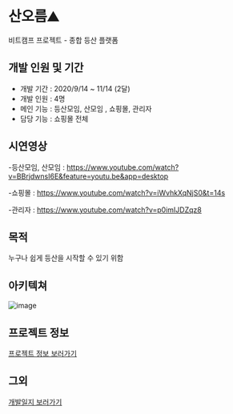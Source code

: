 # 산오름⛰
비트캠프 프로젝트 - 종합 등산 플랫폼

## 개발 인원 및 기간
- 개발 기간 : 2020/9/14 ~ 11/14 (2달)
- 개발 인원 : 4명
- 메인 기능 : 등산모임, 산모임 , 쇼핑몰, 관리자
- 담당 기능 : 쇼핑몰 전체

##  시연영상
-등산모임, 산모임 : https://www.youtube.com/watch?v=BBrjdwnsI6E&feature=youtu.be&app=desktop

-쇼핑몰          :  https://www.youtube.com/watch?v=iWvhkXqNjS0&t=14s

-관리자          :  https://www.youtube.com/watch?v=p0imIJDZqz8

## 목적
누구나 쉽게 등산을 시작할 수 있기 위함

## 아키텍쳐
![image](https://user-images.githubusercontent.com/66711577/100492961-79d6ff80-3175-11eb-82da-93aa4a461a09.png)

## 프로젝트 정보
[프로젝트 정보 보러가기](https://drive.google.com/file/d/1WORDnb_Wjdql2k0yXXRk1_IjFdpa0Bdg/view?usp=sharing)

## 그외

[개발일지 보러가기](https://drive.google.com/drive/folders/1OY1ud1EHVLkO6-mdzUa-sU5DOMa6XgSr?usp=sharing)
